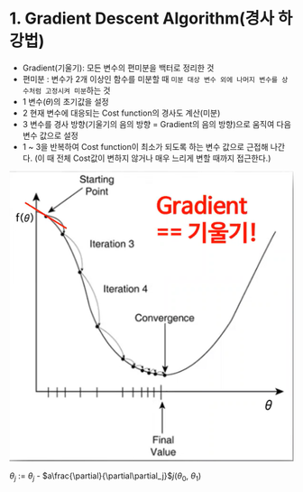 # 1. Gradient Descent Algorithm(경사 하강법)

- Gradient(기울기): 모든 변수의 편미분을 백터로 정리한 것
- 편미분 : 변수가 2개 이상인 함수를 미분할 때 `미분 대상 변수 외에 나머지 변수를 상수처럼 고정시켜 미분`하는 것
- 1 변수($\theta$)의 초기값을 설정
- 2 현재 변수에 대응되는 Cost function의 경사도 계산(미분)
- 3 변수를 경사 방향(기울기의 음의 방향 = Gradient의 음의 방향)으로 움직여 다음 변수 값으로 설정
- 1 ~ 3을 반복하여 Cost function이 최소가 되도록 하는 변수 값으로 근접해 나간다. (이 때 전체 Cost값이 변하지 않거나 매우 느리게 변할 때까지 접근한다.)

![alt text](./Picture/Gradient_Descent_Algorithm.png)

$\theta_j$ := $\theta_j$  - $a\frac{\partial}{\partial\partial_j}$$j$($\theta_0$, $\theta_1$)

